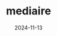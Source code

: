 ---  
layout: startup_page  
title: "mediaire"  
id: "mediaire.ai"  
permalink: "/mediairemediaire.ai11132024/"  
website: "https://mediaire.ai/en/"  
funding_round: ""  
funding_amount: "€12M"  
investors: "LBO France, IBB Ventures, Wille Finance, HTGF, LIFTT, Gateway Ventures"  
about: "mediaire develops AI-powered diagnostic solutions for MRI imaging, focusing on seamless integration into clinical workflows to enhance radiologists' efficiency and diagnostic accuracy. Its AI solutions provide automated decision support, improving diagnostic quality and workflow efficiency. The company has a strong international presence and is developing new products."  
markets: "AI, Healthtech"  
hq: "Berlin, Berlin, Germany"  
founded_year: "2018"  
linkedin: "https://www.linkedin.com/company/mediaire/?trk=products_details_guest_organization_page"  
twitter: "https://twitter.com/mediaireai"  
instagram: ""  
facebook: ""  
crunchbase: "https://www.crunchbase.com/organization/mediaire"  
pitchbook: "https://pitchbook.com/profiles/company/266665-78"  

date_display: "13-Nov-2024"  
date: "2024-11-13"

# SEO Optimization  
meta_title: "mediaire -  Funding (€12M)"  
meta_description: "mediaire, mediaire develops AI-powered diagnostic solutions for MRI imaging, focusing on seamless integration into clinical workflows to enhance radiologists' e..."  
meta_keywords: "mediaire, AI, Healthtech,  funding"  
canonical_url: "https://startup.projectstartups.com/mediairemediaire.ai11132024/"  
---